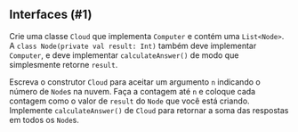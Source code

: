 ## Interfaces (#1)

Crie uma classe `Cloud` que implementa `Computer` e contém uma `List<Node>`.
A `class Node(private val result: Int)` também deve implementar `Computer`, e deve
implementar `calculateAnswer()` de modo que simplesmente retorne `result`.

Escreva o construtor `Cloud` para aceitar um argumento `n` indicando o número de
`Node`s na nuvem. Faça a contagem até `n` e coloque cada contagem como o valor de `result`
do `Node` que você está criando. Implemente `calculateAnswer()` de `Cloud`
para retornar a soma das respostas em todos os `Node`s.